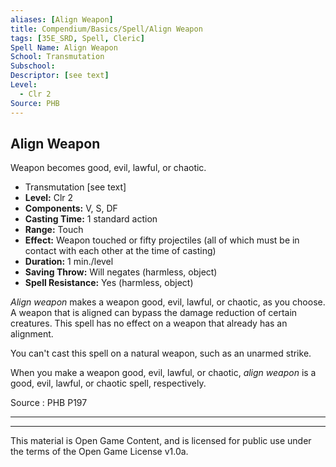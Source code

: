 ```yaml
---
aliases: [Align Weapon]
title: Compendium/Basics/Spell/Align Weapon
tags: [35E_SRD, Spell, Cleric]
Spell Name: Align Weapon
School: Transmutation
Subschool: 
Descriptor: [see text]
Level:
  - Clr 2
Source: PHB
---
```



## Align Weapon

Weapon becomes good, evil, lawful, or chaotic.

*   Transmutation [see text]
*   **Level:** Clr 2
*   **Components:** V, S, DF
*   **Casting Time:** 1 standard action
*   **Range:** Touch
*   **Effect:** Weapon touched or fifty projectiles (all of which must be in contact with each other at the time of casting)
*   **Duration:** 1 min./level
*   **Saving Throw:** Will negates (harmless, object)
*   **Spell Resistance:** Yes (harmless, object)

<p><i>Align weapon</i> makes a weapon good, evil, lawful, or chaotic, as you choose. A weapon that is aligned can bypass the damage reduction of certain creatures. This spell has no effect on a weapon that already has an alignment.</p><p>You can't cast this spell on a natural weapon, such as an unarmed strike.</p><p>When you make a weapon good, evil, lawful, or chaotic, <i>align weapon</i> is a good, evil, lawful, or chaotic spell, respectively.</p>

Source : PHB P197

---

---

This material is Open Game Content, and is licensed for public use under
the terms of the Open Game License v1.0a.
